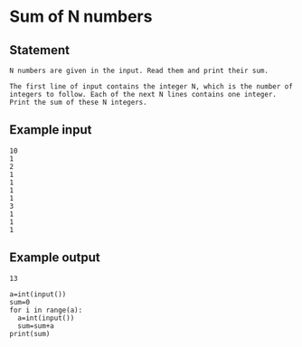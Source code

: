 # Sum of N numbers
## Statement
```
N numbers are given in the input. Read them and print their sum.

The first line of input contains the integer N, which is the number of integers to follow. Each of the next N lines contains one integer. Print the sum of these N integers.
```
## Example input
```
10
1
2
1
1
1
1
3
1
1
1
```
## Example output
```
13
```
```
a=int(input())
sum=0
for i in range(a):
  a=int(input())
  sum=sum+a
print(sum)  
```
